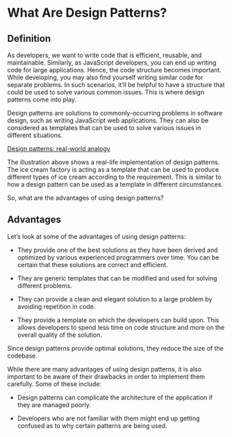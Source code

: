 # What Are Design Patterns?

## Definition
As developers, we want to write code that is efficient, reusable, and maintainable. Similarly, as JavaScript developers, you can end up writing code for large applications. Hence, the code structure becomes important. While developing, you may also find yourself writing similar code for separate problems. In such scenarios, it’ll be helpful to have a structure that could be used to solve various common issues. This is where design patterns come into play.

Design patterns are solutions to commonly-occurring problems in software design, such as writing JavaScript web applications. They can also be considered as templates that can be used to solve various issues in different situations.

[Design patterns: real-world analogy](./creation.jpg)

The illustration above shows a real-life implementation of design patterns. The ice cream factory is acting as a template that can be used to produce different types of ice cream according to the requirement. This is similar to how a design pattern can be used as a template in different circumstances.

So, what are the advantages of using design patterns?


## Advantages
Let’s look at some of the advantages of using design patterns:

- They provide one of the best solutions as they have been derived and optimized by various experienced programmers over time. You can be certain that these solutions are correct and efficient.

- They are generic templates that can be modified and used for solving different problems.

- They can provide a clean and elegant solution to a large problem by avoiding repetition in code.

- They provide a template on which the developers can build upon. This allows developers to spend less time on code structure and more on the overall quality of the solution.

Since design patterns provide optimal solutions, they reduce the size of the codebase.

While there are many advantages of using design patterns, it is also important to be aware of their drawbacks in order to implement them carefully. Some of these include:

- Design patterns can complicate the architecture of the application if they are managed poorly.

- Developers who are not familiar with them might end up getting confused as to why certain patterns are being used.
